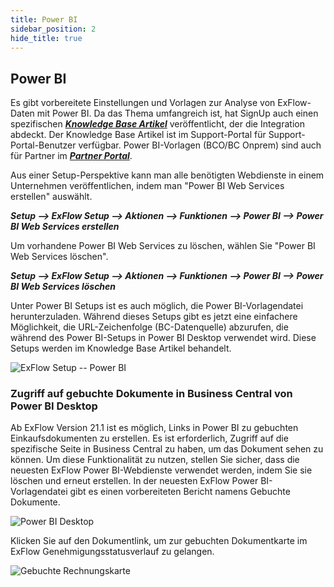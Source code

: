 ```yaml
---
title: Power BI
sidebar_position: 2
hide_title: true
---
```

## Power BI

Es gibt vorbereitete Einstellungen und Vorlagen zur Analyse von ExFlow-Daten mit Power BI. Da das Thema umfangreich ist, hat SignUp auch einen spezifischen [***Knowledge Base Artikel***](https://support.signupsoftware.com/knowledgebase/article/KA-01291) veröffentlicht, der die Integration abdeckt. Der Knowledge Base Artikel ist im Support-Portal für Support-Portal-Benutzer verfügbar. Power BI-Vorlagen (BCO/BC Onprem) sind auch für Partner im [***Partner Portal***](https://azuresignup.sharepoint.com/sites/Signupsoftware/SitePages/BC-POWER-BI.aspx?xsdata=MDV8MDJ8fDU2YzBmOTZlYjUxZjRmMjg0MzNmMDhkYzg0NmE3MmIwfDg3NzkxMTdkNzcyZTRlYTU5NGVjNDRhMWExZDA0MjdifDB8MHw2Mzg1MzA4Mzk5MDUzMjE3OTF8VW5rbm93bnxWR1ZoYlhOVFpXTjFjbWwwZVZObGNuWnBZMlY4ZXlKV0lqb2lNQzR3TGpBd01EQWlMQ0pRSWpvaVYybHVNeklpTENKQlRpSTZJazkwYUdWeUlpd2lWMVFpT2pFeGZRPT18MXxMMk5vWVhSekx6RTVPbUZpTVRJNU1EWXlNVEExWlRSaFkyTTVaR05pWVRBNE1EUTFNR1JpTkRSbVFIUm9jbVZoWkM1Mk1pOXRaWE56WVdkbGN5OHhOekUzTkRnM01UZzVPRFExfDY3MTk3NmJkNzFmZTQ4YmQ0MzNmMDhkYzg0NmE3MmIwfDIyZmJkZjM2ZjZhNTRjNjE5MzIxYWNkOTY5YTFmYThl&sdata=UkdFQTF4T2Vra3R2Vk5sMUYxTXpWbkdZcXE4OEUxZ3h1WEZhcUhlN0NpMD0%3D&ovuser=8779117d-772e-4ea5-94ec-44a1a1d0427b%2Csofia.nikolic%40signupsoftware.com&OR=Teams-HL&CT=1717489911732&clickparams=eyJBcHBOYW1lIjoiVGVhbXMtRGVza3RvcCIsIkFwcFZlcnNpb24iOiI0OS8yNDA1MDMwNzYxNCIsIkhhc0ZlZGVyYXRlZFVzZXIiOmZhbHNlfQ%3D%3D).

Aus einer Setup-Perspektive kann man alle benötigten Webdienste in einem Unternehmen veröffentlichen, indem man "Power BI Web Services erstellen" auswählt.

***Setup \--\> ExFlow Setup \--\> Aktionen \--\> Funktionen \--\> Power BI \--\> Power BI Web Services erstellen***

Um vorhandene Power BI Web Services zu löschen, wählen Sie "Power BI Web Services löschen".

***Setup \--\> ExFlow Setup \--\> Aktionen \--\> Funktionen \--\> Power BI \--\> Power BI Web Services löschen***

Unter Power BI Setups ist es auch möglich, die Power BI-Vorlagendatei herunterzuladen. Während dieses Setups gibt es jetzt eine einfachere Möglichkeit, die URL-Zeichenfolge (BC-Datenquelle) abzurufen, die während des Power BI-Setups in Power BI Desktop verwendet wird. Diese Setups werden im Knowledge Base Artikel behandelt.

![ExFlow Setup -- Power BI](@site/static/img/media/exflow-setup-general-006-power-bi.png)

### Zugriff auf gebuchte Dokumente in Business Central von Power BI Desktop

Ab ExFlow Version 21.1 ist es möglich, Links in Power BI zu gebuchten Einkaufsdokumenten zu erstellen. Es ist erforderlich, Zugriff auf die spezifische Seite in Business Central zu haben, um das Dokument sehen zu können. Um diese Funktionalität zu nutzen, stellen Sie sicher, dass die neuesten ExFlow Power BI-Webdienste verwendet werden, indem Sie sie löschen und erneut erstellen. In der neuesten ExFlow Power BI-Vorlagendatei gibt es einen vorbereiteten Bericht namens Gebuchte Dokumente.

![Power BI Desktop](@site/static/img/media/image375.png)

Klicken Sie auf den Dokumentlink, um zur gebuchten Dokumentkarte im ExFlow Genehmigungsstatusverlauf zu gelangen.

![Gebuchte Rechnungskarte](@site/static/img/media/image376.png)
